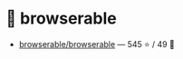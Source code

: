 # 👤 browserable

- [browserable/browserable](https://github.com/browserable/browserable) — 545 ⭐️ / 49 🍴

